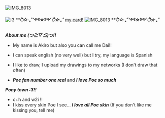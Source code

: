 ![IMG_8013](https://cdn.discordapp.com/attachments/1101482976258314351/1389255230222368868/20220817_101540.jpg?ex=6863f441&is=6862a2c1&hm=4406e07e2cbe159f20c5f361532902d0d99e45086ea5957e9a3f08ddaa94b194&) 

![:3](https://komarev.com/ghpvc/?username=dailvspoe)                                                             ****ੈ✩‧₊˚༺☆༻*ੈ✩‧₊˚***         [my card!](https://poefannumber1.carrd.co/) ![IMG_8013](https://64.media.tumblr.com/60848f1d4e2ac2fae67e610589aa1f4a/d3d80378d1eb2f37-2c/s250x400/589c7fc96f1f34b82de95eed6f5ac5924f9e92ff.gifv)  ****ੈ✩‧₊˚༺☆༻*ੈ✩‧₊˚***  

***About me (つ≧▽≦)つ!!***

* My name is Akiro but also you can call me Dai!! 

* I can speak english (no very well) but I try, my language is Spanish

* I like to draw, I upload my drawings to my networks (I don't draw that often)  

*  ***Poe fan number one real*** and ***I love Poe so much***

***Pony town :3!!***
* c+h and w2i !!
* I kiss every skin Poe I see... ***I love all Poe skin*** (If you don't like me kissing you, tell me)





